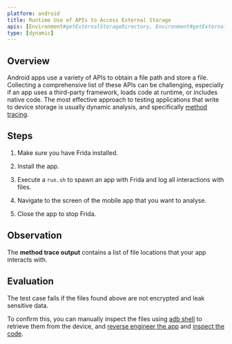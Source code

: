 ```yaml
---
platform: android
title: Runtime Use of APIs to Access External Storage
apis: [Environment#getExternalStorageDirectory, Environment#getExternalStorageDirectory, Environment#getExternalFilesDir, Environment#getExternalCacheDir, FileOutPutStream]
type: [dynamic]
---
```


## Overview

Android apps use a variety of APIs to obtain a file path and store a file. Collecting a comprehensive list of these APIs can be challenging, especially if an app uses a third-party framework, loads code at runtime, or includes native code. The most effective approach to testing applications that write to device storage is usually dynamic analysis, and specifically [method tracing](../../../../../techniques/android/MASTG-TECH-0033.md).

## Steps

1. Make sure you have Frida installed.

2. Install the app.

3. Execute a `run.sh` to spawn an app with Frida and log all interactions with files.

4. Navigate to the screen of the mobile app that you want to analyse.

5. Close the app to stop Frida.

## Observation

The **method trace output** contains a list of file locations that your app interacts with.

## Evaluation

The test case fails if the files found above are not encrypted and leak sensitive data.

To confirm this, you can manually inspect the files using [adb shell](https://mas.owasp.org/MASTG/techniques/android/MASTG-TECH-0002/) to retrieve them from the device, and [reverse engineer the app](../../../../../techniques/android/MASTG-TECH-0017.md) and [inspect the code](../../../../../techniques/android/MASTG-TECH-0023.md).
